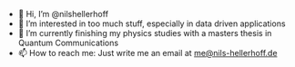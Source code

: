 - 👋 Hi, I’m @nilshellerhoff
- 👀 I’m interested in too much stuff, especially in data driven applications
- 🌱 I’m currently finishing my physics studies with a masters thesis in Quantum Communications
- 📫 How to reach me: Just write me an email at me@nils-hellerhoff.de

<!---
nilshellerhoff/nilshellerhoff is a ✨ special ✨ repository because its `README.md` (this file) appears on your GitHub profile.
You can click the Preview link to take a look at your changes.
--->
